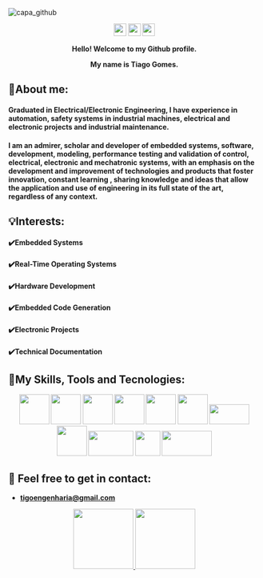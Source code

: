  <!--COVER -->
![capa_github](https://user-images.githubusercontent.com/67346814/179119048-1ba26bdb-4d0b-4dc2-929e-9e213e38255d.png)
 <!--COVER -->  
  
 <!--LINKEDIN / TWITTER / E-MAIL -->   
<p align="center">
<a href="https://www.linkedin.com/in/tiagogomesengineering/" alt="Linkedin">
<img src="https://img.shields.io/badge/-Linkedin-0e76a8?style=for-the-                  badge&logo=Linkedin&logoColor=white&link=https://www.linkedin.com/in/tiagogomesengineering/" height="25"/ /></a>
  
 <a href="https://twitter.com/Tiago_FSGomes" alt="Twitter">
   <img src="https://img.shields.io/twitter/url?label=Twitter&style=social&url=https%3A%2F%2Ftwitter.com%2FTiago_FSGomes" height="25"/ /></a>

<a href="mailto:tigoengenharia@gmail.com">
 <img src="https://img.shields.io/badge/--email?label=E-mail&amp;logo=gmail&amp;style=social&url" style="max-width: 100%;" height="25"/ /></a>
 
</p>
 <!--LINKEDIN / TWITTER / E-MAIL -->   

 <!--GREETINGS --> 
<p align="center">
  <strong>Hello! Welcome to my Github profile.<strong> <br />
</p>
<p align="center">
  <strong>My name is Tiago Gomes.<strong> <br />
</p>
 <!--GREETINGS --> 

<!--RESUME -->
  ## 📰About me:
  #### Graduated in Electrical/Electronic Engineering, I have experience in automation, safety systems in industrial machines, electrical and electronic projects and industrial maintenance.
#### I am an admirer, scholar and developer of embedded systems, software, development, modeling, performance testing and validation of control, electrical, electronic and mechatronic systems, with an emphasis on the development and improvement of technologies and products that foster innovation, constant learning , sharing knowledge and ideas that allow the application and use of engineering in its full state of the art, regardless of any context.

<!--RESUME --> 
   

<!--INTERESTS-->
 ## 💡Interests:
 #### ✔️Embedded Systems
 #### ✔️Real-Time Operating Systems
 #### ✔️Hardware Development
 #### ✔️Embedded Code Generation
 #### ✔️Electronic Projects
 #### ✔️Technical Documentation
<!--INTERESTS--> 

<!--SKILLS ANS TOOLS-->
## 🚀My Skills, Tools and Tecnologies:

<p align="center">    
<img src="https://cdn.jsdelivr.net/gh/devicons/devicon/icons/embeddedc/embeddedc-plain-wordmark.svg"  width="60" height="60" style="max-width:100%;"/>

<img src="https://cdn.jsdelivr.net/gh/devicons/devicon/icons/c/c-original.svg"  width="60" height="60" style="max-width:100%;"/>

 <img src="https://cdn.jsdelivr.net/gh/devicons/devicon/icons/java/java-original-wordmark.svg"  width="60" height="60" style="max-width:100%;"/>
 
 <img src="https://cdn.jsdelivr.net/gh/devicons/devicon/icons/python/python-original-wordmark.svg" width="60" height="60" style="max-width:100%;"/>
 
 <img src="https://cdn.jsdelivr.net/gh/devicons/devicon/icons/matlab/matlab-original.svg" width="60" height="60" style="max-width:100%;"/>

 <img src="https://user-images.githubusercontent.com/67346814/179236672-a2b74c07-8609-4e4a-9943-86aabce6d64c.png" width="60" height="60" style="max-width:100%;"/>
 
 <img src="https://user-images.githubusercontent.com/67346814/179240031-977ad9af-e02d-4a8b-a6cb-2fc5dabe55b6.png" width="80" height="40" style="max-width:100%;"/>
    
 <img src="https://cdn.jsdelivr.net/gh/devicons/devicon/icons/arduino/arduino-original-wordmark.svg" width="60" height="60" style="max-width:100%;"/>
 
 
  <img src="https://user-images.githubusercontent.com/67346814/179241485-4cc38a7c-df87-470c-b2d9-3eed969f1bf8.png" width="90" height="50" style="max-width:100%;"/>
 
 <img src="https://user-images.githubusercontent.com/67346814/179244547-28aa3c07-ee87-4c5a-9dd3-03749bd96e7c.jpg" width="50" height="50" style="max-width:100%;"/>
    

 <img src="https://user-images.githubusercontent.com/67346814/179244614-22f35129-6b76-4dc4-8c40-3d8acfc65472.jpg" width="100" height="50" style="max-width:100%;"/>

</p>
<!--SKILLS AND TOOLS-->   

           

 <!--E-MAIL--> 
  ## 📩 Feel free to get in contact: 
   * tigoengenharia@gmail.com  
   
 <!--E-MAIL--> 
<div align="center">
 
  <!--STATUS GITHUB-->           
<div align="center">
<a href="https://github.com/TiagoFSGomes">
<img height="120em" src="https://github-readme-stats.vercel.app/api/top-langs/?username=TiagoFSGomes&layout=compact&langs_count=7&theme=codeSTACKr"/>
<img height="120em" src="https://github-readme-stats.vercel.app/api?username=TiagoFSGomes&show_icons=true&theme=codeSTACKr&include_all_commits=true&count_private=true"/>
</div>
</p>          
<!--STATUS GITHUB-->   
  
